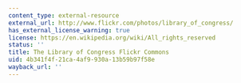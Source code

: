 ```yaml
---
content_type: external-resource
external_url: http://www.flickr.com/photos/library_of_congress/
has_external_license_warning: true
license: https://en.wikipedia.org/wiki/All_rights_reserved
status: ''
title: The Library of Congress Flickr Commons
uid: 4b341f4f-21ca-4af9-930a-13b59b97f58e
wayback_url: ''
---
```

